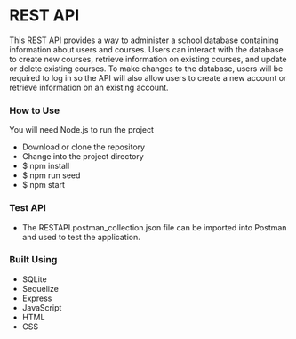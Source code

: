 # REST API

This REST API provides a way to administer a school database containing information about users and courses. Users can interact with the database to create new courses, retrieve information on existing courses, and update or delete existing courses. To make changes to the database, users will be required to log in so the API will also allow users to create a new account or retrieve information on an existing account.

### How to Use

You will need Node.js to run the project

- Download or clone the repository
- Change into the project directory
- $ npm install
- $ npm run seed
- $ npm start

### Test API

- The RESTAPI.postman_collection.json file can be imported into Postman and used to test the application.

### Built Using

- SQLite
- Sequelize
- Express
- JavaScript
- HTML
- CSS

